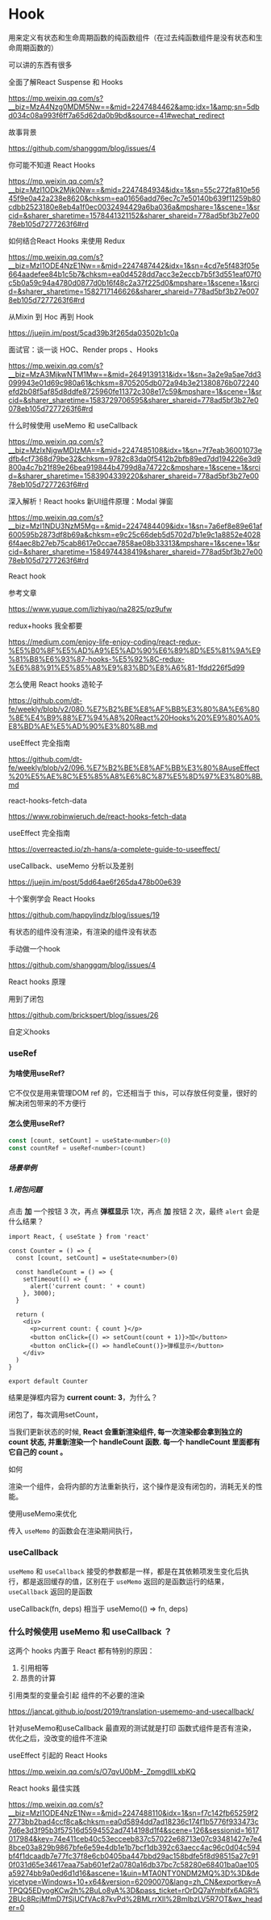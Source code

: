 # Hook

用来定义有状态和生命周期函数的纯函数组件（在过去纯函数组件是没有状态和生命周期函数的）



可以讲的东西有很多



全面了解React Suspense 和 Hooks

https://mp.weixin.qq.com/s?__biz=MzA4Nzg0MDM5Nw==&mid=2247484462&amp;idx=1&amp;sn=5dbd034c08a993f6ff7a65d62da0b9bd&source=41#wechat_redirect



故事背景

https://github.com/shanggqm/blog/issues/4



你可能不知道 React Hooks

https://mp.weixin.qq.com/s?__biz=MzI1ODk2Mjk0Nw==&mid=2247484934&idx=1&sn=55c272fa810e5645f9e0a42a238e8620&chksm=ea01656add76ec7c7e50140b639f11259b80cdbb2523180e8eb4a1f0ec0032494429a6ba036a&mpshare=1&scene=1&srcid=&sharer_sharetime=1578441321152&sharer_shareid=778ad5bf3b27e0078eb105d7277263f6#rd



如何结合React Hooks 来使用 Redux

https://mp.weixin.qq.com/s?__biz=MzI1ODE4NzE1Nw==&mid=2247487442&idx=1&sn=4cd7e5f483f05e664aadefee84b1c5b7&chksm=ea0d4528dd7acc3e2eccb7b5f3d551eaf07f0c5b0a59c94a4780d0877d0b16f48c2a37f225d0&mpshare=1&scene=1&srcid=&sharer_sharetime=1582717146626&sharer_shareid=778ad5bf3b27e0078eb105d7277263f6#rd



从Mixin 到 Hoc 再到 Hook

https://juejin.im/post/5cad39b3f265da03502b1c0a



面试官：谈一谈 HOC、Render props 、Hooks

https://mp.weixin.qq.com/s?__biz=MzA3MjkwNTM1Mw==&mid=2649139131&idx=1&sn=3a2e9a5ae7dd3099943e01d69c980a61&chksm=8705205db072a94b3e21380876b072240efd2b08f5af85d8ddfe8725960fe11372c308e17c59&mpshare=1&scene=1&srcid=&sharer_sharetime=1583729706595&sharer_shareid=778ad5bf3b27e0078eb105d7277263f6#rd



什么时候使用 useMemo 和 useCallback

https://mp.weixin.qq.com/s?__biz=MzIxNjgwMDIzMA==&mid=2247485108&idx=1&sn=7f7eab36001073edfb4cf7368d79be32&chksm=9782c83da0f5412b2bfb89ed7dd194226e3d9800a4c7b21f89e26bea919844b4799d8a74722c&mpshare=1&scene=1&srcid=&sharer_sharetime=1583904339220&sharer_shareid=778ad5bf3b27e0078eb105d7277263f6#rd



深入解析！React hooks 新UI组件原理：Modal 弹窗

https://mp.weixin.qq.com/s?__biz=MzI1NDU3NzM5Mg==&mid=2247484409&idx=1&sn=7a6ef8e89e61af600595b2873df8b69a&chksm=e9c25c66deb5d5702d7b1e9c1a8852e40286f4aec8b27eb75cab8617e0ccae7858ae08b33313&mpshare=1&scene=1&srcid=&sharer_sharetime=1584974438419&sharer_shareid=778ad5bf3b27e0078eb105d7277263f6#rd



React hook

参考文章

https://www.yuque.com/lizhiyao/na2825/pz9ufw





redux+hooks 我全都要

https://medium.com/enjoy-life-enjoy-coding/react-redux-%E5%B0%8F%E5%AD%A9%E5%AD%90%E6%89%8D%E5%81%9A%E9%81%B8%E6%93%87-hooks-%E5%92%8C-redux-%E6%88%91%E5%85%A8%E9%83%BD%E8%A6%81-1fdd226f5d99



怎么使用 React hooks 造轮子

https://github.com/dt-fe/weekly/blob/v2/080.%E7%B2%BE%E8%AF%BB%E3%80%8A%E6%80%8E%E4%B9%88%E7%94%A8%20React%20Hooks%20%E9%80%A0%E8%BD%AE%E5%AD%90%E3%80%8B.md



useEffect 完全指南

https://github.com/dt-fe/weekly/blob/v2/096.%E7%B2%BE%E8%AF%BB%E3%80%8AuseEffect%20%E5%AE%8C%E5%85%A8%E6%8C%87%E5%8D%97%E3%80%8B.md



react-hooks-fetch-data

https://www.robinwieruch.de/react-hooks-fetch-data



useEffect 完全指南

https://overreacted.io/zh-hans/a-complete-guide-to-useeffect/



useCallback、useMemo 分析以及差别

https://juejin.im/post/5dd64ae6f265da478b00e639



十个案例学会 React Hooks

https://github.com/happylindz/blog/issues/19

有状态的组件没有渲染，有渲染的组件没有状态



手动做一个hook

https://github.com/shanggqm/blog/issues/4





React hooks 原理

用到了闭包

https://github.com/brickspert/blog/issues/26



自定义hooks









### useRef

#### 为啥使用useRef?

它不仅仅是用来管理DOM ref 的，它还相当于 this，可以存放任何变量，很好的解决闭包带来的不方便行

#### 怎么使用useRef?

```javascript
const [count, setCount] = useState<number>(0)
const countRef = useRef<number>(count)
```

##### 场景举例

##### 1.闭包问题

点击 **加** 一个按钮 3 次，再点 **弹框显示** 1次，再点 **加** 按钮 2 次，最终 `alert` 会是什么结果？

```react
import React, { useState } from 'react'

const Counter = () => {
  const [count, setCount] = useState<number>(0)

  const handleCount = () => {
    setTimeout(() => {
      alert('current count: ' + count)
    }, 3000);
  }

  return (
    <div>
      <p>current count: { count }</p>
      <button onClick={() => setCount(count + 1)}>加</button>
      <button onClick={() => handleCount()}>弹框显示</button>
    </div>
  )
}

export default Counter
```

结果是弹框内容为 **current count: 3**，为什么？

 闭包了，每次调用setCount，

当我们更新状态的时候, **React 会重新渲染组件, 每一次渲染都会拿到独立的 count 状态, 并重新渲染一个 handleCount 函数. 每一个 handleCount 里面都有它自己的 count 。**

如何









渲染一个组件，会将内部的方法重新执行，这个操作是没有闭包的，消耗无关的性能。

使用useMemo来优化

传入 `useMemo` 的函数会在渲染期间执行，



### useCallback



`useMemo` 和 `useCallback` 接受的参数都是一样，都是在其依赖项发生变化后执行，都是返回缓存的值，区别在于 `useMemo` 返回的是函数运行的结果，`useCallback` 返回的是函数

useCallback(fn, deps) 相当于 useMemo(() => fn, deps)



### 什么时候使用 useMemo 和 useCallback ？

这两个 hooks 内置于 React 都有特别的原因：

1. 引用相等
2. 昂贵的计算



引用类型的变量会引起 组件的不必要的渲染

https://jancat.github.io/post/2019/translation-usememo-and-usecallback/



针对useMemo和useCallback 最直观的测试就是打印 函数式组件是否有渲染，优化之后，没改变的组件不渲染





useEffect 引起的 React Hooks

https://mp.weixin.qq.com/s/O7qvU0bM-_ZpmgdIILxbKQ





React hooks 最佳实践

https://mp.weixin.qq.com/s?__biz=MzI1ODE4NzE1Nw==&mid=2247488110&idx=1&sn=f7c142fb65259f22773bb2bad4ccf8ca&chksm=ea0d5894dd7ad18236c174f1b5776f933473c7d6e3d3f95b3f57516d5594552ad7414198d1f4&scene=126&sessionid=1617017984&key=74e411ceb40c53ecceeb837c57022e68713e07c93481427e7e48bce03a829b9867bfe6e59e4db1e1b7bcf1db392c63aecc4ac96c0d04c594bf4f1dcaadb7e77fc37f8e6cb0405ba447bbd29ac158bdfe5f8d98515a27c910f031d65e34617eaa75ab601ef2a0780a16db37bc7c58280e68401ba0ae105a59274bb9a0ed6d1d16&ascene=1&uin=MTA0NTY0NDM2MQ%3D%3D&devicetype=Windows+10+x64&version=62090070&lang=zh_CN&exportkey=ATPQQ5EDyogKCw2h%2BuLo8yA%3D&pass_ticket=rOrDQ7aYmbIfx6AGR%2BUc8RcjMfmD7fSjUCfVAc87kvPd%2BMLrrXll%2BmIbzLV5R7OT&wx_header=0




















